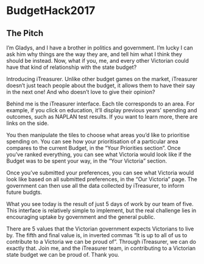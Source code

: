 # BudgetHack2017

## The Pitch

I’m Gladys, and I have a brother in politics and government. I’m lucky I can ask him why things are the way they are, and tell him what I think they should be instead. Now, what if you, me, and every other Victorian could have that kind of relationship with the state budget?

Introducing iTreasurer. Unlike other budget games on the market, iTreasurer doesn’t just teach people about the budget, it allows them to have their say in the next one! And who doesn’t love to give their opinion?

Behind me is the iTreasurer interface. Each tile corresponds to an area. For example, if you click on education, it’ll display previous years’ spending and outcomes, such as NAPLAN test results. If you want to learn more, there are links on the side.

You then manipulate the tiles to choose what areas you’d like to prioritise spending on. You can see how your prioritisation of a particular area compares to the current Budget, in the “Your Priorities section”. Once you’ve ranked everything, you can see what Victoria would look like if the Budget was to be spent your way, in the “Your Victoria” section.

Once you’ve submitted your preferences, you can see what Victoria would look like based on all submitted preferences, in the “Our Victoria” page.  The government can then use all the data collected by iTreasurer, to inform future budgts.

What you see today is the result of just 5 days of work by our team of five. This interface is relatively simple to implement, but the real challenge lies in encouraging uptake by government and the general public.

There are 5 values that the Victorian government expects Victorians to live by. The fifth and final value is, in inverted commas “It is up to all of us to contribute to a Victoria we can be proud of”. Through iTreasurer, we can do exactly that. Join me, and the iTreasurer team, in contributing to a Victorian state budget we can be proud of. Thank you.
